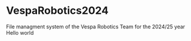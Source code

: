 # VespaRobotics2024
File managment system of the Vespa Robotics Team for the 2024/25 year
Hello world